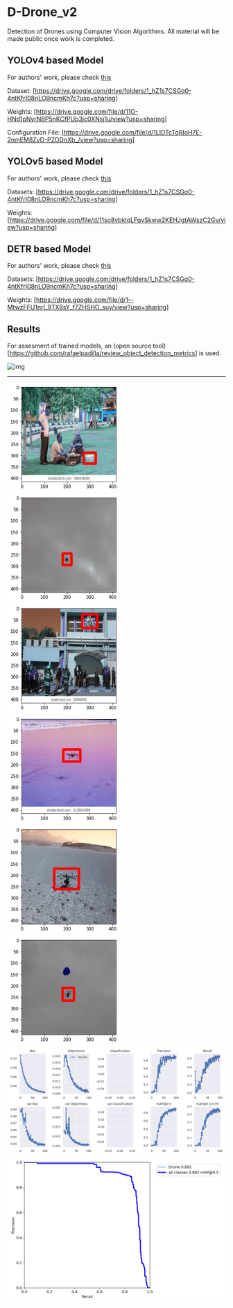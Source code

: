 # D-Drone_v2
Detection of Drones using Computer Vision Algorithms. All material will be made public once work is completed.

## YOLOv4 based Model
For authors' work, please check [this](https://drive.google.com/drive/folders/1SGgtK0FJicg-0E2usUne9w4FQ4Gre2j9?usp=sharing)

Dataset: [https://drive.google.com/drive/folders/1_hZ1s7CSGq0-4ntKfrI08nLO9ncmKh7c?usp=sharing]

Weights: [https://drive.google.com/file/d/11O-HNd1pNvrN8P5nKCfPUb3jc0XNsj1u/view?usp=sharing]

Configuration File: [https://drive.google.com/file/d/1LIDTcTqRIoH7E-2nmEM8ZvD-PZODnXb_/view?usp=sharing]


## YOLOv5 based Model
For authors' work, please check [this](https://drive.google.com/drive/folders/14Tfz8pdNqrTzAwVxs0HB1jbRtyVD1Tw5?usp=sharing)

Datasets: [https://drive.google.com/drive/folders/1_hZ1s7CSGq0-4ntKfrI08nLO9ncmKh7c?usp=sharing]

Weights: [https://drive.google.com/file/d/11so8ybkIqLFqvSkww2KEHJgtAWszC2Gv/view?usp=sharing]

 
## DETR based Model
For authors' work, please check [this](https://drive.google.com/drive/folders/1SGgtK0FJicg-0E2usUne9w4FQ4Gre2j9?usp=sharing)

Datasets: [https://drive.google.com/drive/folders/1_hZ1s7CSGq0-4ntKfrI08nLO9ncmKh7c?usp=sharing]

Weights: [https://drive.google.com/file/d/1--MtwzFFU1nrI_9TX8sY_f7ZHSHO_suy/view?usp=sharing]

## Results
For assesment of trained models, an (open source tool)[https://github.com/rafaelpadilla/review_object_detection_metrics] is used.

![img](metrics.png)

---
![img](Output/1.png)
![img](Output/2.png)
![img](Output/3.png)
![img](Output/4.png)
![img](Output/5.png)
![img](Output/6.png)
![img](Output/results.png)
![img](Output/PR_curve.png)
